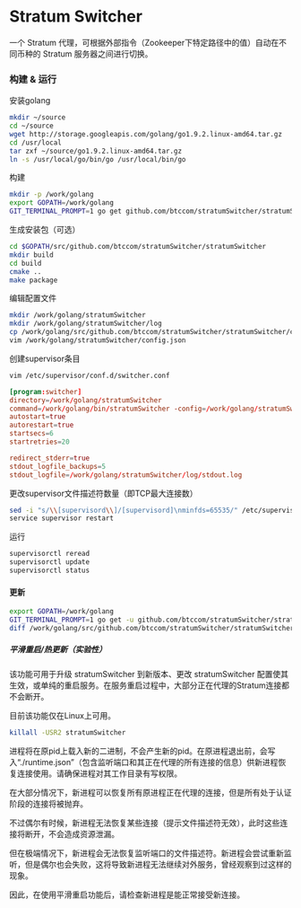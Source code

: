# Stratum Switcher

一个 Stratum 代理，可根据外部指令（Zookeeper下特定路径中的值）自动在不同币种的 Stratum 服务器之间进行切换。

### 构建 & 运行

安装golang

```bash
mkdir ~/source
cd ~/source
wget http://storage.googleapis.com/golang/go1.9.2.linux-amd64.tar.gz
cd /usr/local
tar zxf ~/source/go1.9.2.linux-amd64.tar.gz
ln -s /usr/local/go/bin/go /usr/local/bin/go
```

构建

```bash
mkdir -p /work/golang
export GOPATH=/work/golang
GIT_TERMINAL_PROMPT=1 go get github.com/btccom/stratumSwitcher/stratumSwitcher
```

生成安装包（可选）

```bash
cd $GOPATH/src/github.com/btccom/stratumSwitcher/stratumSwitcher
mkdir build
cd build
cmake ..
make package
```

编辑配置文件

```bash
mkdir /work/golang/stratumSwitcher
mkdir /work/golang/stratumSwitcher/log
cp /work/golang/src/github.com/btccom/stratumSwitcher/stratumSwitcher/config.default.json /work/golang/stratumSwitcher/config.json
vim /work/golang/stratumSwitcher/config.json
```

创建supervisor条目

```bash
vim /etc/supervisor/conf.d/switcher.conf
```

```conf
[program:switcher]
directory=/work/golang/stratumSwitcher
command=/work/golang/bin/stratumSwitcher -config=/work/golang/stratumSwitcher/config.json -log_dir=/work/golang/stratumSwitcher/log -v 2
autostart=true
autorestart=true
startsecs=6
startretries=20

redirect_stderr=true
stdout_logfile_backups=5
stdout_logfile=/work/golang/stratumSwitcher/log/stdout.log
```

更改supervisor文件描述符数量（即TCP最大连接数）
```bash
sed -i "s/\\[supervisord\\]/[supervisord]\nminfds=65535/" /etc/supervisor/supervisord.conf
service supervisor restart
```

运行

```bash
supervisorctl reread
supervisorctl update
supervisorctl status
```

#### 更新

```bash
export GOPATH=/work/golang
GIT_TERMINAL_PROMPT=1 go get -u github.com/btccom/stratumSwitcher/stratumSwitcher
diff /work/golang/src/github.com/btccom/stratumSwitcher/stratumSwitcher/config.default.json /work/golang/stratumSwitcher/config.json
```

##### 平滑重启/热更新（实验性）

该功能可用于升级 stratumSwitcher 到新版本、更改 stratumSwitcher 配置使其生效，或单纯的重启服务。在服务重启过程中，大部分正在代理的Stratum连接都不会断开。

目前该功能仅在Linux上可用。

```bash
killall -USR2 stratumSwitcher
```

进程将在原pid上载入新的二进制，不会产生新的pid。在原进程退出前，会写入“./runtime.json”（包含监听端口和其正在代理的所有连接的信息）供新进程恢复连接使用。请确保进程对其工作目录有写权限。

在大部分情况下，新进程可以恢复所有原进程正在代理的连接，但是所有处于认证阶段的连接将被抛弃。

不过偶尔有时候，新进程无法恢复某些连接（提示文件描述符无效），此时这些连接将断开，不会造成资源泄漏。

但在极端情况下，新进程会无法恢复监听端口的文件描述符。新进程会尝试重新监听，但是偶尔也会失败，这将导致新进程无法继续对外服务，曾经观察到过这样的现象。

因此，在使用平滑重启功能后，请检查新进程是能正常接受新连接。
